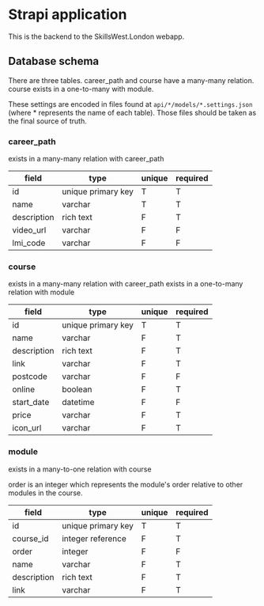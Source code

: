 # Strapi application

This is the backend to the SkillsWest.London webapp.

## Database schema

There are three tables. career_path and course have a many-many relation. course exists in a one-to-many with module. 

These settings are encoded in files found at `api/*/models/*.settings.json` (where * represents the name of each table). Those files should be taken as the final source of truth. 

### career_path
exists in a many-many relation with career_path

|field | type | unique | required |
|-|-|-|-|
|id|unique primary key| T| T|
|name| varchar | T | T |
| description | rich text | F | T |
| video_url | varchar | F | F |
| lmi_code | varchar |F | F |

### course
exists in a many-many relation with career_path
exists in a one-to-many relation with module

| field | type | unique | required |
|-|-|-|-|
|id|unique primary key| T| T|
|name| varchar | F | T |
| description | rich text | F | T |
| link | varchar | F | T |
| postcode | varchar | F | F |
| online | boolean | F | T |
| start_date | datetime | F | F |
| price | varchar | F | T |
| icon_url | varchar | F | T |

### module
exists in a many-to-one relation with course

order is an integer which represents the module's order relative to other modules in the course.

| field | type | unique | required |
|-|-|-|-|
|id|unique primary key| T| T|q
|course_id| integer reference | F | T |
| order | integer | F | F |
|name| varchar | F | T |
| description | rich text | F | T |
| link | varchar | F | T |